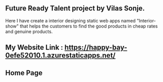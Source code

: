 ## Future Ready Talent project by Vilas Sonje.
Here I have create a interior designing static web apps named "Interior-show" that helps the customers to find the good products in cheap rates and genuine products.
## My Website Link : https://happy-bay-0efe52010.1.azurestaticapps.net/
## Home Page
